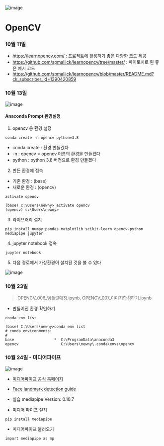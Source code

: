 ![image](https://github.com/rimgosu/OpenCV/assets/120752098/aab33cb3-03a9-461b-b9eb-beb0c36dc3b8)


# OpenCV

### 10월 11일
- https://learnopencv.com/ : 프로젝트에 활용하기 좋은 다양한 코드 제공
- https://github.com/spmallick/learnopencv/tree/master/ : 파이토치로 된 좋은 예시 코드
- https://github.com/spmallick/learnopencv/blob/master/README.md?ck_subscriber_id=1390420859



### 10월 13일 

![image](https://github.com/rimgosu/OpenCV/assets/120752098/499562d3-5355-4eeb-bd6f-b4b68dda5dee)

#### Anaconda Prompt 환경설정
1. opencv 용 환경 설정
```
conda create -n opencv python=3.8
```
- conda create : 환경 만들겠다
- -n : opencv = opencv 이름의 환경을 만들겠다
- python : python 3.8 버전으로 환경 만들겠다

2. 만든 환경에 접속
- 기존 환경 : (base)
- 새로운 환경 : (opencv)
```
activate opencv
```

```
(base) c:\Users\newny> activate opencv
(opencv) c:\Users\newny>
```

3. 라이브러리 설치
```
pip install numpy pandas matplotlib scikit-learn opencv-python mediapipe jupyter
```


4. jupyter notebook 접속
```
jupyter notebook
```

5. 다음 경로에서 가상환경이 설치된 것을 볼 수 있다

![image](https://github.com/rimgosu/OpenCV/assets/120752098/07c0274d-e091-465e-ab63-d75f2a28d206)



### 10월 23일

> OPENCV_006_템플릿매칭.ipynb, OPENCV_007_이미지합성하기.ipynb

- 만들어진 환경 확인하기

```
conda env list
```
```
(base) C:\Users\newny>conda env list
# conda environments:
#
base                  *  C:\ProgramData\anaconda3
opencv                   C:\Users\newny\.conda\envs\opencv
```


### 10월 24일 - 미디어파이프

![image](https://github.com/rimgosu/OpenCV/assets/120752098/1872f016-9a05-44b2-ba71-4dfb4b1b4a8e)

- [미디어파이프 공식 홈페이지](https://developers.google.com/mediapipe)
- [Face landmark detection guide](https://developers.google.com/mediapipe/solutions/vision/face_landmarker#get_started)
- 실습 mediapipe Version: 0.10.7

- 미디어 파이프 설치

```
pip install mediapipe
```

- 미디어파이프 불러오기

```
import mediapipe as mp
```







